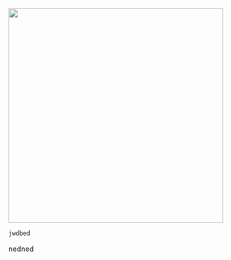 <img src="file:///home/game_changer/.config/marktext/images/2021-03-01-11-06-34-image.png" title="" alt="" width="425">

```python
jwdbed
```

nedned
